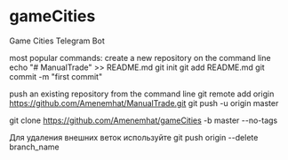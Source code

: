 # gameCities

Game Cities Telegram Bot

most popular commands:
create a new repository on the command line
echo "# ManualTrade" >> README.md
git init
git add README.md
git commit -m "first commit"

push an existing repository from the command line
git remote add origin https://github.com/Amenemhat/ManualTrade.git
git push -u origin master

git clone https://github.com/Amenemhat/gameCities -b master --no-tags

Для удаления внешних веток используйте
git push origin --delete branch_name
